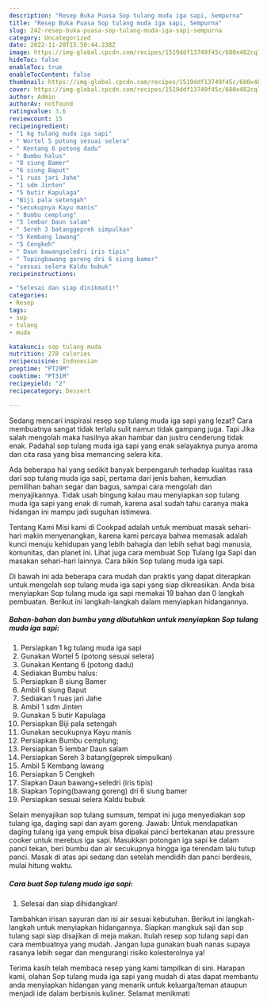 ```yaml
---
description: "Resep Buka Puasa Sop tulang muda iga sapi, Sempurna"
title: "Resep Buka Puasa Sop tulang muda iga sapi, Sempurna"
slug: 242-resep-buka-puasa-sop-tulang-muda-iga-sapi-sempurna
category: Uncategorized
date: 2022-11-20T15:50:44.238Z
image: https://img-global.cpcdn.com/recipes/1519ddf13749f45c/680x482cq70/sop-tulang-muda-iga-sapi-foto-resep-utama.jpg
hideToc: false
enableToc: true
enableTocContent: false
thumbnail: https://img-global.cpcdn.com/recipes/1519ddf13749f45c/680x482cq70/sop-tulang-muda-iga-sapi-foto-resep-utama.jpg
cover: https://img-global.cpcdn.com/recipes/1519ddf13749f45c/680x482cq70/sop-tulang-muda-iga-sapi-foto-resep-utama.jpg
author: Admin
authorAv: notfound
ratingvalue: 3.6
reviewcount: 15
recipeingredient:
- "1 kg tulang muda iga sapi"
- " Wortel 5 potong sesuai selera"
- " Kentang 6 potong dadu"
- " Bumbu halus"
- "8 siung Bamer"
- "6 siung Baput"
- "1 ruas jari Jahe"
- "1 sdm Jinten"
- "5 butir Kapulaga"
- "Biji pala setengah"
- "secukupnya Kayu manis"
- " Bumbu cemplung"
- "5 lembar Daun salam"
- " Sereh 3 batanggeprek simpulkan"
- "5 Kembang lawang"
- "5 Cengkeh"
- " Daun bawangseledri iris tipis"
- " Topingbawang goreng dri 6 siung bamer"
- "sesuai selera Kaldu bubuk"
recipeinstructions:

- "Selesai dan siap dinikmati!"
categories:
- Resep
tags:
- sop
- tulang
- muda

katakunci: sop tulang muda 
nutrition: 278 calories
recipecuisine: Indonesian
preptime: "PT29M"
cooktime: "PT31M"
recipeyield: "2"
recipecategory: Dessert

---
```



Sedang mencari inspirasi resep sop tulang muda iga sapi yang lezat? Cara membuatnya sangat tidak terlalu sulit namun tidak gampang juga. Tapi Jika salah mengolah maka hasilnya akan hambar dan justru cenderung tidak enak. Padahal sop tulang muda iga sapi yang enak selayaknya punya aroma dan cita rasa yang bisa memancing selera kita.


Ada beberapa hal yang sedikit banyak berpengaruh terhadap kualitas rasa dari sop tulang muda iga sapi, pertama dari jenis bahan, kemudian pemilihan bahan segar dan bagus, sampai cara mengolah dan menyajikannya. Tidak usah bingung kalau mau menyiapkan sop tulang muda iga sapi yang enak di rumah, karena asal sudah tahu caranya maka hidangan ini mampu jadi suguhan istimewa.

Tentang Kami Misi kami di Cookpad adalah untuk membuat masak sehari-hari makin menyenangkan, karena kami percaya bahwa memasak adalah kunci menuju kehidupan yang lebih bahagia dan lebih sehat bagi manusia, komunitas, dan planet ini. Lihat juga cara membuat Sop Tulang Iga Sapi dan masakan sehari-hari lainnya. Cara bikin Sop tulang muda iga sapi.


Di bawah ini ada beberapa cara mudah dan praktis yang dapat diterapkan untuk mengolah sop tulang muda iga sapi yang siap dikreasikan. Anda bisa menyiapkan Sop tulang muda iga sapi memakai 19 bahan dan 0 langkah pembuatan. Berikut ini langkah-langkah dalam menyiapkan hidangannya.

<!--inarticleads1-->

##### Bahan-bahan dan bumbu yang dibutuhkan untuk menyiapkan Sop tulang muda iga sapi:

1. Persiapkan 1 kg tulang muda iga sapi
1. Gunakan  Wortel 5 (potong sesuai selera)
1. Gunakan  Kentang 6 (potong dadu)
1. Sediakan  Bumbu halus:
1. Persiapkan 8 siung Bamer
1. Ambil 6 siung Baput
1. Sediakan 1 ruas jari Jahe
1. Ambil 1 sdm Jinten
1. Gunakan 5 butir Kapulaga
1. Persiapkan Biji pala setengah
1. Gunakan secukupnya Kayu manis
1. Persiapkan  Bumbu cemplung;
1. Persiapkan 5 lembar Daun salam
1. Persiapkan  Sereh 3 batang(geprek simpulkan)
1. Ambil 5 Kembang lawang
1. Persiapkan 5 Cengkeh
1. Siapkan  Daun bawang+seledri (iris tipis)
1. Siapkan  Toping(bawang goreng) dri 6 siung bamer
1. Persiapkan sesuai selera Kaldu bubuk


Selain menyajikan sop tulang sumsum, tempat ini juga menyediakan sop tulang iga, daging sapi dan ayam goreng. Jawab: Untuk mendapatkan daging tulang iga yang empuk bisa dipakai panci bertekanan atau pressure cooker untuk merebus iga sapi. Masukkan potongan iga sapi ke dalam panci tekan, beri bumbu dan air secukupnya hingga iga terendam lalu tutup panci. Masak di atas api sedang dan setelah mendidih dan panci berdesis, mulai hitung waktu. 

<!--inarticleads2-->

##### Cara buat Sop tulang muda iga sapi:


1. Selesai dan siap dihidangkan!

Tambahkan irisan sayuran dan isi air sesuai kebutuhan. Berikut ini langkah-langkah untuk menyiapkan hidangannya. Siapkan mangkuk saji dan sop tulang sapi siap disajikan di meja makan. Itulah resep sop tulang sapi dan cara membuatnya yang mudah. Jangan lupa gunakan buah nanas supaya rasanya lebih segar dan mengurangi risiko kolesterolnya ya! 

Terima kasih telah membaca resep yang kami tampilkan di sini. Harapan kami, olahan Sop tulang muda iga sapi yang mudah di atas dapat membantu anda menyiapkan hidangan yang menarik untuk keluarga/teman ataupun menjadi ide dalam berbisnis kuliner. Selamat menikmati
